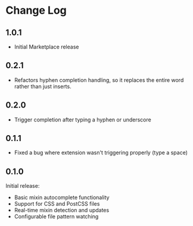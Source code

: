 # Change Log

## 1.0.1

- Initial Marketplace release

## 0.2.1

- Refactors hyphen completion handling, so it replaces the entire word rather than just inserts.

## 0.2.0

- Trigger completion after typing a hyphen or underscore

## 0.1.1

- Fixed a bug where extension wasn't triggering properly (type a space)

## 0.1.0

Initial release:
- Basic mixin autocomplete functionality
- Support for CSS and PostCSS files
- Real-time mixin detection and updates
- Configurable file pattern watching

